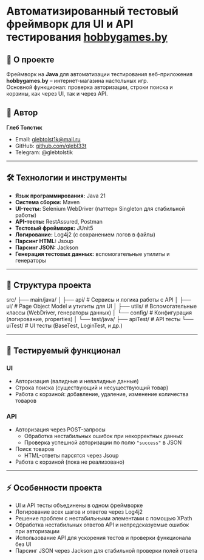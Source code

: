 # Автоматизированный тестовый фреймворк для UI и API тестирования [hobbygames.by](https://hobbygames.by/)

## 📌 О проекте

Фреймворк на **Java** для автоматизации тестирования веб-приложения **hobbygames.by** – интернет-магазина настольных
игр.  
Основной функционал: проверка авторизации, строки поиска и корзины, как через UI, так и через API.

## 👤 Автор

**Глеб Толстик**

- Email: glebtolst1k@mail.ru
- GitHub: [github.com/glebl33t](https://github.com/glebl33t)
- Telegram: @glebtolstik

---

## 🛠️ Технологии и инструменты

- **Язык программирования:** Java 21
- **Система сборки:** Maven
- **UI-тесты:** Selenium WebDriver (паттерн Singleton для стабильной работы)
- **API-тесты:** RestAssured, Postman
- **Тестовый фреймворк:** JUnit5
- **Логирование:** Log4j2 (с сохранением логов в файлы)
- **Парсинг HTML:** Jsoup
- **Парсинг JSON:** Jackson
- **Генерация тестовых данных:** вспомогательные утилиты и генераторы

---

## 📂 Структура проекта

src/
├── main/java/
│  ├── api/ # Сервисы и логика работы с API
│  ├── ui/ # Page Object Model и утилиты для UI
│  ├── utils/ # Вспомогательные классы (WebDriver, генераторы данных)
│  └── config/ # Конфигурация (логирование, properties)
│
└── test/java/
   ├── apiTest/ # API тесты
   └── uiTest/ # UI тесты (BaseTest, LoginTest, и др.)

---

## 📑 Тестируемый функционал

### UI

- Авторизация (валидные и невалидные данные)
- Строка поиска (существующий и несуществующий товар)
- Работа с корзиной: добавление, удаление, изменение количества товаров

### API

- Авторизация через POST-запросы
    - Обработка нестабильных ошибок при некорректных данных
    - Проверка успешной авторизации по полю `"success"` в JSON
- Поиск товаров
    - HTML-ответы парсятся через Jsoup
- Работа с корзиной (пока не реализовано)

---

## ⚡ Особенности проекта

- UI и API тесты объединены в одном фреймворке
- Логирование всех шагов и ответов через Log4j2
- Решение проблем с нестабильными элементами с помощью XPath
- Обработка нестабильных ответов API и непредсказуемые ошибок при авторизации
- Использование API для ускорения тестов и проверки функционала без UI
- Парсинг JSON через Jackson для стабильной проверки полей ответа

